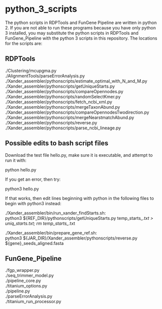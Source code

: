 # python_3_scripts
The python scripts in RDPTools and FunGene Pipeline are written in python 2. If you are not able to run these programs because you have only python 3 installed, you may substitute the python scripts in RDPTools and FunGene_Pipeline with the python 3 scripts in this repository. The locations for the scripts are:
## RDPTools  
./Clustering/mcupgma.py  
./AlignmentTools/parseErrorAnalysis.py  
./Xander_assembler/pythonscripts/estimate_optimal_with_N_and_M.py  
./Xander_assembler/pythonscripts/getUniqueStarts.py  
./Xander_assembler/pythonscripts/compareOpennodes.py  
./Xander_assembler/pythonscripts/randomSelectKmer.py  
./Xander_assembler/pythonscripts/fetch_ncbi_xml.py  
./Xander_assembler/pythonscripts/mergeTaxonAbund.py  
./Xander_assembler/pythonscripts/compareOpennodesTwodirection.py  
./Xander_assembler/pythonscripts/mergeNearstmatchAbund.py  
./Xander_assembler/pythonscripts/reverse.py  
./Xander_assembler/pythonscripts/parse_ncbi_lineage.py  

## Possible edits to bash script files  
Download the test file hello.py, make sure it is executable, and attempt to run it with:  

python hello.py  

If you get an error, then try:  

python3 hello.py  

If that works, then edit lines beginning with python in the following files to begin with python3 instead:  

./Xander_assembler/bin/run_xander_findStarts.sh:  
python3 ${REF_DIR}/pythonscripts/getUniqueStarts.py temp_starts_*.txt > uniq_starts.txt; rm temp_starts_*.txt  

./Xander_assembler/bin/prepare_gene_ref.sh:  
python3 ${JAR_DIR}/Xander_assembler/pythonscripts/reverse.py ${gene}_seeds_aligned.fasta  

## FunGene_Pipeline  
./fgp_wrapper.py  
./seq_trimmer_model.py  
./pipeline_core.py  
./titanium_options.py  
./pipeline.py  
./parseErrorAnalysis.py  
./titanium_run_processor.py  

